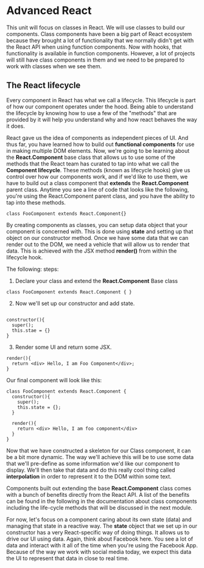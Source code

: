 # Advanced React

This unit will focus on classes in React. We will use classes to build our components. Class components have been a big part of React ecosystem because they brought a lot of functionality that we normally didn't get with the React API when using function components. Now with hooks, that functionality is available in function components. However, a lot of projects will still have class components in them and we need to be prepared to work with classes when we see them.

## The React lifecycle

Every component in React has what we call a lifecycle. This lifecycle is part of how our component operates under the hood. Being able to understand the lifecycle by knowing how to use a few of the "methods" that are provided by it will help you understand why and how react behaves the way it does.

React gave us the idea of components as independent pieces of UI. And thus far, you have learned how to build out **functional components** for use in making multiple DOM elements. Now, we're going to be learning about the **React.Component** base class that allows us to use some of the methods that the React team has curated to tap into what we call the **Component lifecycle**. These methods (known as lifecycle hooks) give us control over how our components work, and if we'd like to use them, we have to build out a class component that **extends** the **React.Component** parent class. Anytime you see a line of code that looks like the following, you're using the React.Component parent class, and you have the ability to tap into these methods.

```
class FooComponent extends React.Component{}
```

By creating components as classes, you can setup data object that your component is concerned with. This is done using **state** and setting up that object on our constructor method. Once we have some data that we can render out to the DOM, we need a vehicle that will allow us to render that data. This is achieved with the JSX method **render()** from within the lifecycle hook.

The following: steps:

1. Declare your class and extend the **React.Component** Base class

```
class FooComponent extends React.Component { }
```

2. Now we'll set up our constructor and add state.

```

constructor(){
  super();
  this.stae = {}
}
```

3. Render some UI and return some JSX.

```
render(){
  return <div> Hello, I am Foo Component</div>;
}

```

Our final component will look like this:

```
class FooComponent extends React.Component {
  constructor(){
    super();
    this.state = {};
  }

  render(){
    return <div> Hello, I am foo component</div>
  }
}
```

Now that we have constructed a skeleton for our Class component, it can be a bit more dynamic. The way we'll achieve this will be to use some data that we'll pre-define as some information we'd like our component to display. We'll then take that data and do this really cool thing called **interpolation** in order to represent it to the DOM within some text.

Components built out extending the base **React.Component** class comes with a bunch of benefits directly from the React API. A list of the benefits can be found in the following in the documentation about class components including the life-cycle methods that will be discussed in the next module.

For now, let's focus on a component caring about its own state (data) and managing that state in a reactive way. The **state** object that we set up in our constructor has a very React-specific way of doing things. It allows us to drive our UI using data. Again, think about Facebook here. You see a lot of data and interact with it all of the time when you're using the Facebook App. Because of the way we work with social media today, we expect this data the UI to represent that data in close to real time.
